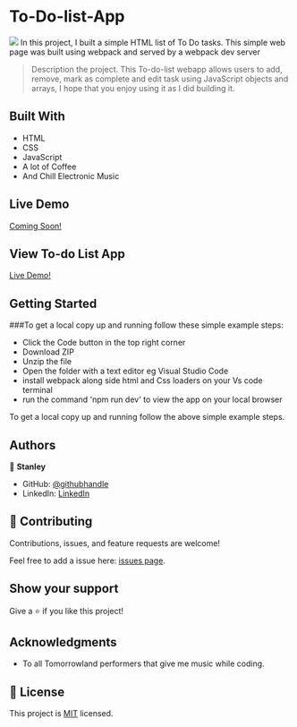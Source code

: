 # To-Do-list-App
![](https://img.shields.io/badge/Microverse-blueviolet)
In this project, I built a simple HTML list of To Do tasks. This simple web page was built using webpack and served by a webpack dev server

> Description the project.
This To-do-list webapp allows users to add, remove, mark as complete and edit task using JavaScript objects and arrays, I hope that you enjoy using it as I did building it.

## Built With

- HTML
- CSS
- JavaScript
- A lot of Coffee
- And Chill Electronic Music

## Live Demo

[Coming Soon!](https://www.youtube.com/watch?v=dQw4w9WgXcQ)

## View To-do List App

  [Live Demo!](https://starmindz.github.io/To-Do-list-App/dist/)

## Getting Started

###To get a local copy up and running follow these simple example steps:

- Click the Code button in the top right corner
- Download ZIP
- Unzip the file
- Open the folder with a text editor eg Visual Studio Code
- install webpack along side html and Css loaders on your Vs code terminal
- run the command 'npm run dev' to view the app on your local browser


To get a local copy up and running follow the above simple example steps.


## Authors

👤 **Stanley**

- GitHub: [@githubhandle](https://github.com/StarMindz)
- LinkedIn: [LinkedIn](https://www.linkedin.com/in/stanley-nnamani-72224b180)

## 🤝 Contributing

Contributions, issues, and feature requests are welcome!

Feel free to add a issue here: [issues page](https://github.com/StarMindz/Awesome-Books-ES6-syntax/issues).

## Show your support

Give a ⭐️ if you like this project!

## Acknowledgments

- To all Tomorrowland performers that give me music while coding.

## 📝 License

This project is [MIT](./MIT.md) licensed.
